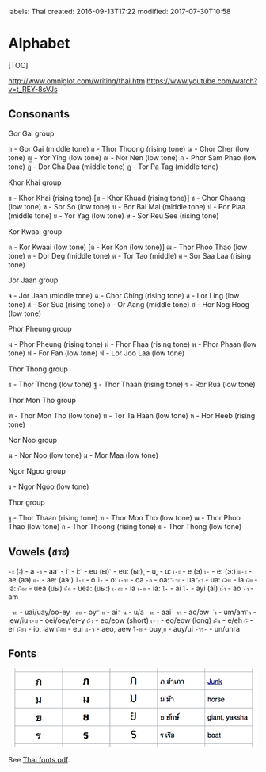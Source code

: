 labels: Thai
created: 2016-09-13T17:22
modified: 2017-07-30T10:58

# Alphabet

[TOC]

http://www.omniglot.com/writing/thai.htm
https://www.youtube.com/watch?v=t_REY-8sVJs

## Consonants

Gor Gai group

ก - Gor Gai (middle tone)
ถ - Thor Thoong (rising tone)
ฌ - Chor Cher (low tone)
ญ - Yor Ying (low tone)
ณ - Nor Nen (low tone)
ภ - Phor Sam Phao (low tone)
ฎ - Dor Cha Daa (middle tone)
ฏ - Tor Pa Tag (middle tone)

Khor Khai group

ข - Khor Khai (rising tone)
[ฃ - Khor Khuad (rising tone)]
ช - Chor Chaang (low tone)
ซ - Sor So (low tone)
บ - Bor Bai Mai (middle tone)
ป - Por Plaa (middle tone)
ย - Yor Yag (low tone)
ษ - Sor Reu See (rising tone)

Kor Kwaai group

ค - Kor Kwaai (low tone)
[ฅ - Kor Kon (low tone)]
ฒ - Thor Phoo Thao (low tone)
ด - Dor Deg (middle tone)
ต - Tor Tao (middle)
ศ - Sor Saa Laa (rising tone)

Jor Jaan group

จ - Jor Jaan (middle tone)
ฉ - Chor Ching (rising tone)
ล - Lor Ling (low tone)
ส - Sor Sua (rising tone)
อ - Or Aang (middle tone)
ฮ - Hor Nog Hoog (low tone)

Phor Pheung group

ผ - Phor Pheung (rising tone)
ฝ - Fhor Fhaa (rising tone)
พ - Phor Phaan (low tone)
ฟ - For Fan (low tone)
ฬ - Lor Joo Laa (low tone)

Thor Thong group

ธ - Thor Thong (low tone)
ฐ - Thor Thaan (rising tone)
ร - Ror Rua (low tone)

Thor Mon Tho group

ฑ - Thor Mon Tho (low tone)
ท - Tor Ta Haan (low tone)
ห - Hor Heeb (rising tone)

Nor Noo group

น - Nor Noo (low tone)
ม - Mor Maa (low tone)

Ngor Ngoo group

ง - Ngor Ngoo (low tone)

Thor group

ฐ - Thor Thaan (rising tone)
ฑ - Thor Mon Tho (low tone)
ฒ - Thor Phoo Thao (low tone)
ถ - Thor Thoong (rising tone)
ธ - Thor Thong (low tone)

## Vowels (สระ)

`-ะ` (`-ั`) - a
`-า` - aa
`ิ` - i
`ี` - i:
`ึ` - eu (ы)
`ื` - eu: (ы:)
`ุ` - u
`ู` - u:
`เ-ะ` - e (э)
`เ-` - e: (э:)
`แ-ะ` - ae (aэ)
`แ-` - ae: (aэ:)
`โ-ะ` - o
`โ-` - o:
`เ-าะ` - oa
`-อ` - oa:
`ั-วะ` - ua
`ั-ว` - ua:
`เ-ียะ` - ia
`เ-ีย` - ia:
`เ-ือะ` - uea (uы)
`เ-ือ` - uea: (uы:)
`เ-อะ` - ia
`เ-อ` - ia:
`ไ-` - ai
`ใ-` - ayi (aї)
`เ-ำ` - ao
`-ำ` - am

`-วย` - uai/uay/oo-ey
`-อย` - oy
`ั-ย` - ai
`ั-น` - u/a
`-าย` - aai
`-าว` - ao/ow
`-ำ` - um/am
`ิว` - iew/iu
`เ-ย` - oei/oey/er-y
`เ-็ว` - eo/eow (short)
`เ-ว` - eo/eow (long)
`เ-็น` - e/eh
`เ-ิ` - er
`เ-ียว` - io, iaw
`เ-ือย` - eui
`เเ-ว` - aeo, aew
`โ-ย` - ouy
`ุย` - auy/ui
`-รร-` - un/unra

## Fonts

![Thai fonts](fonts.png)

See [Thai fonts pdf](thai_fonts.pdf).
